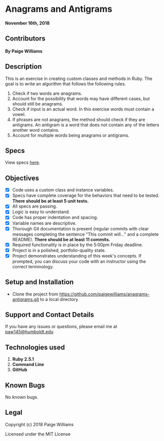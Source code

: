 # Anagrams and Antigrams

#### November 16th, 2018

## Contributors

#### By **Paige Williams**

## Description

This is an exercise in creating custom classes and methods in Ruby. The goal is to write an algorithm that follows the following rules.

  1. Check if two words are anagrams.
  2. Account for the possibility that words may have different cases, but should still be anagrams.
  3. Check if input is an actual word. In this exercise words must contain a vowel.
  4. If phrases are not anagrams, the method should check if they are antigrams. An antigram is a word that does not contain any of the letters another word contains.
  5. Account for multiple words being anagrams or antigrams.

## Specs  

View specs [here](https://github.com/paigewilliams/anagrams-antigrams/blob/master/spec/anagram_spec.rb).

## Objectives

- [x] Code uses a custom class and instance variables.
- [x] Specs have complete coverage for the behaviors that need to be tested. **There should be at least 5 unit tests.**
- [x] All specs are passing.
- [x] Logic is easy to understand.
- [x] Code has proper indentation and spacing.
- [x] Variable names are descriptive.
- [x] Thorough Git documentation is present (regular commits with clear messages completing the sentence "This commit will..." and a complete README). **There should be at least 11 commits.**
- [x] Required functionality is in place by the 5:00pm Friday deadline.
- [x] Project is in a polished, portfolio-quality state.
- [x] Project demonstrates understanding of this week's concepts. If prompted, you can discuss your code with an instructor using the correct terminology.  

## Setup and Installation

* Clone the project from https://github.com/paigewilliams/anagrams-antigrams.git to a local directory

## Support and Contact Details

If you have any issues or questions, please email me at paw145@humboldt.edu

## Technologies used
1. **Ruby 2.5.1**
2. **Command Line**
3. **GitHub**

## Known Bugs
No known bugs.

## Legal

Copyright (c) 2018 Paige Williams

Licensed under the MIT License

